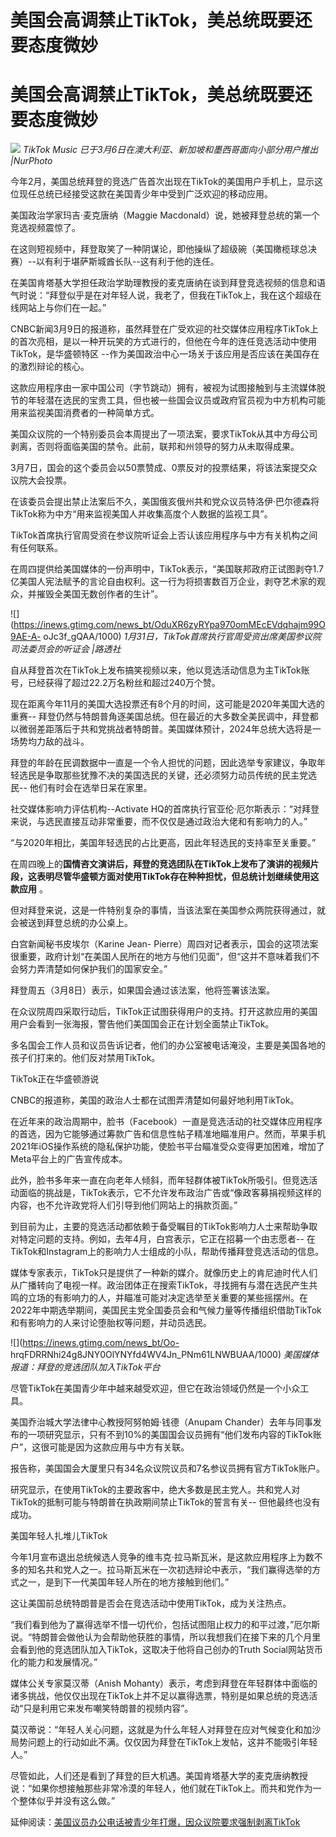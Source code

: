 # 美国会高调禁止TikTok，美总统既要还要态度微妙

# 美国会高调禁止TikTok，美总统既要还要态度微妙

![](https://inews.gtimg.com/news_bt/OW40vWFYN3KAB5rRG4kVkJ0m5TuwqRZpxFtk6IMWFrCCcAA/1000)
_TikTok Music 已于3月6日在澳大利亚、新加坡和墨西哥面向小部分用户推出 |NurPhoto_

今年2月，美国总统拜登的竞选广告首次出现在TikTok的美国用户手机上，显示这位现任总统已经接受这款在美国青少年中受到广泛欢迎的移动应用。

美国政治学家玛吉·麦克唐纳（Maggie Macdonald）说，她被拜登总统的第一个竞选视频震惊了。

在这则短视频中，拜登取笑了一种阴谋论，即他操纵了超级碗（美国橄榄球总决赛）--以有利于堪萨斯城酋长队--这有利于他的连任。

在美国肯塔基大学担任政治学助理教授的麦克唐纳在谈到拜登竞选视频的信息和语气时说：“拜登似乎是在对年轻人说，我老了，但我在TikTok上，我在这个超级在线网站上与你们在一起。”

CNBC新闻3月9日的报道称，虽然拜登在广受欢迎的社交媒体应用程序TikTok上的首次亮相，是以一种开玩笑的方式进行的，但他在今年的连任竞选活动中使用TikTok，是华盛顿特区
--作为美国政治中心一场关于该应用是否应该在美国存在的激烈辩论的核心。

这款应用程序由一家中国公司（字节跳动）拥有，被视为试图接触到与主流媒体脱节的年轻潜在选民的宝贵工具，但也被一些国会议员或政府官员视为中方机构可能用来监视美国消费者的一种简单方式。

美国众议院的一个特别委员会本周提出了一项法案，要求TikTok从其中方母公司剥离，否则将面临美国的禁令。此前，联邦和州领导的努力从未取得成果。

3月7日，国会的这个委员会以50票赞成、0票反对的投票结果，将该法案提交众议院大会投票。

在该委员会提出禁止法案后不久，美国俄亥俄州共和党众议员特洛伊·巴尔德森将TikTok称为中方“用来监视美国人并收集高度个人数据的监视工具”。

TikTok首席执行官周受资在参议院听证会上否认该应用程序与中方有关机构之间有任何联系。

在周四提供给美国媒体的一份声明中，TikTok表示，“美国联邦政府正试图剥夺1.7亿美国人宪法赋予的言论自由权利。这一行为将损害数百万企业，剥夺艺术家的观众，并摧毁全美国无数创作者的生计”。

![](https://inews.gtimg.com/news_bt/OduXR6zyRYpa970omMEcEVdqhajm99O9AE-A-
oJc3f_gQAA/1000) _1月31日，TikTok首席执行官周受资出席美国参议院司法委员会的听证会 |路透社_

自从拜登首次在TikTok上发布搞笑视频以来，他以竞选活动信息为主TikTok账号，已经获得了超过22.2万名粉丝和超过240万个赞。

现在距离今年11月的美国大选投票还有8个月的时间，这可能是2020年美国大选的重赛--
拜登仍然与特朗普角逐美国总统。但在最近的大多数全美民调中，拜登都以微弱差距落后于共和党挑战者特朗普。美国媒体预计，2024年总统大选将是一场势均力敌的战斗。

拜登的年龄在民调数据中一直是一个令人担忧的问题，因此选举专家建议，争取年轻选民是争取那些犹豫不决的美国选民的关键，还必须努力动员传统的民主党选民--
他们有时会在选举日呆在家里。

社交媒体影响力评估机构--Activate HQ的首席执行官亚伦·厄尔斯表示：“对拜登来说，与选民直接互动非常重要，而不仅仅是通过政治大佬和有影响力的人。”

“与2020年相比，美国年轻选民的占比更高，因此年轻选民的支持率至关重要。”

在周四晚上的**国情咨文演讲后，拜登的竞选团队在TikTok上发布了演讲的视频片段，这表明尽管华盛顿方面对使用TikTok存在种种担忧，但总统计划继续使用这款应用**
。

但对拜登来说，这是一件特别复杂的事情，当该法案在美国参众两院获得通过，就会被送到拜登总统的办公桌上。

白宫新闻秘书皮埃尔（Karine Jean-
Pierre）周四对记者表示，国会的这项法案很重要，政府计划“在美国人民所在的地方与他们见面”，但“这并不意味着我们不会努力弄清楚如何保护我们的国家安全。”

拜登周五（3月8日）表示，如果国会通过该法案，他将签署该法案。

在众议院周四采取行动后，TikTok正试图获得用户的支持。打开这款应用的美国用户会看到一张海报，警告他们美国国会正在计划全面禁止TikTok。

多名国会工作人员和议员告诉记者，他们的办公室被电话淹没，主要是美国各地的孩子们打来的。他们反对禁用TikTok。

TikTok正在华盛顿游说

CNBC的报道称，美国的政治人士都在试图弄清楚如何最好地利用TikTok。

在近年来的政治周期中，脸书（Facebook）一直是竞选活动的社交媒体应用程序的首选，因为它能够通过筹款广告和信息性帖子精准地瞄准用户。然而，苹果手机2021年iOS操作系统的隐私保护功能，使脸书平台瞄准受众变得更加困难，增加了Meta平台上的广告宣传成本。

此外，脸书多年来一直在向老年人倾斜，而年轻群体被TikTok所吸引。但竞选活动面临的挑战是，TikTok表示，它不允许发布政治广告或“像政客募捐视频这样的内容，也不允许政党将人们引导到他们网站上的捐款页面。”

到目前为止，主要的竞选活动都依赖于备受瞩目的TikTok影响力人士来帮助争取对特定问题的支持。例如，去年4月，白宫表示，它正在招募一个由志愿者--
在TikTok和Instagram上的影响力人士组成的小队，帮助传播拜登竞选活动的信息。

媒体专家表示，TikTok只是提供了一种新的媒介。就像历史上的肯尼迪时代人们从广播转向了电视一样。政治团体正在搜索TikTok，寻找拥有与潜在选民产生共鸣的立场的有影响力的人，并瞄准可能对决定选举至关重要的某些摇摆州。在2022年中期选举期间，美国民主党全国委员会和气候力量等传播组织借助TikTok和有影响力的人来讨论堕胎权等问题，并动员选民。

![](https://inews.gtimg.com/news_bt/Oo-
hrqFDRRNhi24g8JNY0OlYNYfd4WV4Jn_PNm61LNWBUAA/1000) _美国媒体报道：拜登的竞选团队加入TikTok平台_

尽管TikTok在美国青少年中越来越受欢迎，但它在政治领域仍然是一个小众工具。

美国乔治城大学法律中心教授阿努帕姆·钱德（Anupam
Chander）去年与同事发布的一项研究显示，只有不到10%的美国国会议员拥有“他们发布内容的TikTok账户”，这很可能是因为这款应用与中方有关联。

报告称，美国国会大厦里只有34名众议院议员和7名参议员拥有官方TikTok账户。

研究显示，在使用TikTok的主要政客中，绝大多数是民主党人。共和党人对TikTok的抵制可能与特朗普在执政期间禁止TikTok的誓言有关--
但他最终也没有成功。

美国年轻人扎堆儿TikTok

今年1月宣布退出总统候选人竞争的维韦克·拉马斯瓦米，是这款应用程序上为数不多的知名共和党人之一。拉马斯瓦米在一次初选辩论中表示，“我们赢得选举的方式之一，是到下一代美国年轻人所在的地方接触到他们。”

这让美国前总统特朗普是否会在竞选活动中使用TikTok，成为关注热点。

“我们看到他为了赢得选举不惜一切代价，包括试图阻止权力的和平过渡，”厄尔斯说。“特朗普会做他认为会帮助他获胜的事情，所以我想我们在接下来的几个月里会看到他的竞选团队加入TikTok，这取决于他将自己创办的Truth
Social网站货币化的能力和发展情况。”

媒体公关专家莫汉蒂（Anish
Mohanty）表示，考虑到拜登在年轻群体中面临的诸多挑战，他仅仅出现在TikTok上并不足以赢得选票，特别是如果总统的竞选活动“只是利用它来发布嘲笑特朗普的视频内容”。

莫汉蒂说：“年轻人关心问题，这就是为什么年轻人对拜登在应对气候变化和加沙局势问题上的行动如此不满。仅仅因为拜登在TikTok上发帖，这并不能吸引年轻人。”

尽管如此，人们还是看到了拜登的巨大机遇。美国肯塔基大学的麦克唐纳教授说：“如果你想接触那些非常冷漠的年轻人，他们就在TikTok上。而共和党作为一个整体似乎并没有这么做。”

延伸阅读：[美国议员办公电话被青少年打爆，因众议院要求强制剥离TikTok](https://news.qq.com/rain/a/20240308A03LKC00)


